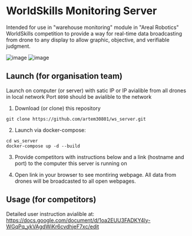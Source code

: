 # WorldSkills Monitoring Server
Intended for use in "warehouse monitoring" module in "Areal Robotics" WorldSkills competition to provide a way for real-time data broadcasting from drone to any display to allow graphic, objective, and verifiable judgment.

![image](https://user-images.githubusercontent.com/38689676/164006424-eedd9f18-f6dd-4687-bd42-332ca58ff386.png)
![image](https://user-images.githubusercontent.com/38689676/164007070-58643469-8b79-468b-898e-83b6dbc730cf.png)


## Launch (for organisation team)
Launch on computer (or server) with satic IP or IP avialible from all drones in local network
Port `8090` should be avialible to the network

1) Download (or clone) this repository
```
git clone https://github.com/artem30801/ws_server.git
```
2) Launch via docker-compose:
```
cd ws_server
docker-compose up -d --build
```
3) Provide competitors with instructions below and a link (hostname and port) to the computer this server is running on

4) Open link in your browser to see montiring webpage. All data from drones will be broadcasted to all open webpages.

## Usage (for competitors)
Detailed user instruction avialible at:
https://docs.google.com/document/d/1oa2EUU3FADKY4ly-WGqPq_ykVAgdWiKr6cvdhjeF7xc/edit
